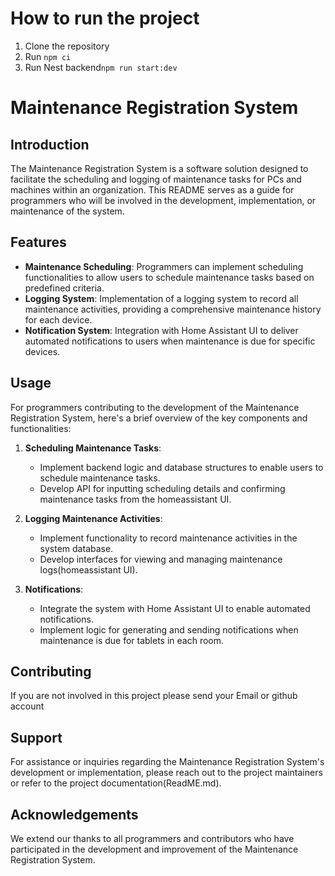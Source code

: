 # How to run the project

1. Clone the repository
2. Run `npm ci`
3. Run Nest backend`npm run start:dev`



# Maintenance Registration System

## Introduction
The Maintenance Registration System is a software solution designed to facilitate the scheduling and logging of maintenance tasks for PCs and machines within an organization. This README serves as a guide for programmers who will be involved in the development, implementation, or maintenance of the system.

## Features
- **Maintenance Scheduling**: Programmers can implement scheduling functionalities to allow users to schedule maintenance tasks based on predefined criteria.
- **Logging System**: Implementation of a logging system to record all maintenance activities, providing a comprehensive maintenance history for each device.
- **Notification System**: Integration with Home Assistant UI to deliver automated notifications to users when maintenance is due for specific devices.

## Usage
For programmers contributing to the development of the Maintenance Registration System, here's a brief overview of the key components and functionalities:

1. **Scheduling Maintenance Tasks**:
   - Implement backend logic and database structures to enable users to schedule maintenance tasks.
   - Develop API for inputting scheduling details and confirming maintenance tasks from the homeassistant UI.

2. **Logging Maintenance Activities**:
   - Implement functionality to record maintenance activities in the system database.
   - Develop interfaces for viewing and managing maintenance logs(homeassistant UI).

3. **Notifications**:
   - Integrate the system with Home Assistant UI to enable automated notifications.
   - Implement logic for generating and sending notifications when maintenance is due for tablets in each room.

## Contributing
If you are not involved in this project please send your Email or github account

## Support
For assistance or inquiries regarding the Maintenance Registration System's development or implementation, please reach out to the project maintainers or refer to the project documentation(ReadME.md).

## Acknowledgements
We extend our thanks to all programmers and contributors who have participated in the development and improvement of the Maintenance Registration System.
